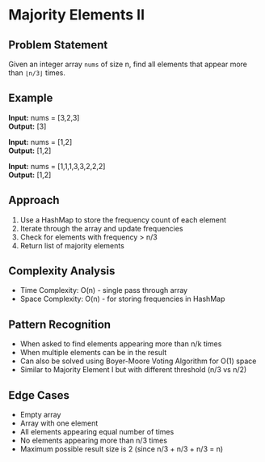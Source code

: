 # Majority Elements II

## Problem Statement
Given an integer array `nums` of size n, find all elements that appear more than `⌊n/3⌋` times.

## Example

**Input:** nums = [3,2,3]  
**Output:** [3]

**Input:** nums = [1,2]  
**Output:** [1,2]

**Input:** nums = [1,1,1,3,3,2,2,2]  
**Output:** [1,2]

## Approach
1. Use a HashMap to store the frequency count of each element
2. Iterate through the array and update frequencies
3. Check for elements with frequency > n/3
4. Return list of majority elements

## Complexity Analysis
- Time Complexity: O(n) - single pass through array
- Space Complexity: O(n) - for storing frequencies in HashMap

## Pattern Recognition
- When asked to find elements appearing more than n/k times
- When multiple elements can be in the result
- Can also be solved using Boyer-Moore Voting Algorithm for O(1) space
- Similar to Majority Element I but with different threshold (n/3 vs n/2)

## Edge Cases
- Empty array
- Array with one element
- All elements appearing equal number of times
- No elements appearing more than n/3 times
- Maximum possible result size is 2 (since n/3 + n/3 + n/3 = n)

